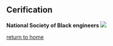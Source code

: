 ## Cerification


 **National Society of Black engineers**
![](https://www.creativecertificates.com/wp-content/uploads/2014/03/certificate-of-excellence.jpg) 

[return to home](./README.md)
